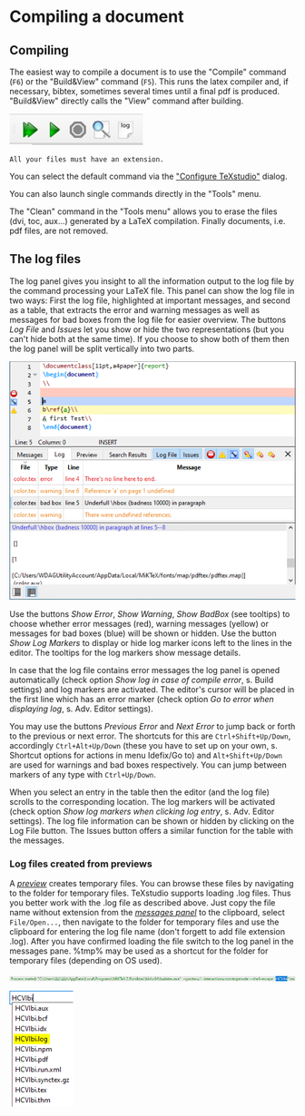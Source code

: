 # Compiling a document

## Compiling

The easiest way to compile a document is to use the \"Compile\" command (`F6`)
or the \"Build&View\" command (`F5`).
This runs the latex compiler and, if necessary, bibtex, sometimes several times until a final pdf is produced.
"Build&View" directly calls the "View" command after building.


![compile\_toolbar](images/compile_toolbar.png)

```{warning}
All your files must have an extension.
```

You can select the default command via the ["Configure TeXstudio"](configuration.md#configuring-the-build-system) dialog.

You can also launch single commands directly in the "Tools" menu.

The \"Clean\" command in the \"Tools menu\" allows you to erase
the files (dvi, toc, aux\...) generated by a LaTeX compilation. Finally documents, i.e. pdf files, are not removed.

## The log files

The log panel gives you insight to all the information output to the
log file by the command processing your LaTeX file. This panel can show
the log file in two ways: First the log file, highlighted at important
messages, and second as a table, that extracts the error and warning
messages as well as messages for bad boxes from the log file for easier
overview. The buttons *Log File* and *Issues* let you show or hide the
two representations (but you can\'t hide both at the same time). If you
choose to show both of them then the log panel will be split vertically
into two parts.

![Display of Error Log](images/errorlog.png)

Use the buttons *Show Error*, *Show Warning*, *Show BadBox* (see
tooltips) to choose whether error messages (red), warning messages
(yellow) or messages for bad boxes (blue) will be shown or hidden. Use
the button *Show Log Markers* to display or hide log marker icons left
to the lines in the editor. The tooltips for the log markers show
message details.

In case that the log file contains error messages the log panel is
opened automatically (check option *Show log in case of compile error*,
s. Build settings) and log markers are activated. The editor\'s cursor
will be placed in the first line which has an error marker (check option
*Go to error when displaying log*, s. Adv. Editor settings).

You may use the buttons *Previous Error* and *Next Error* to jump back
or forth to the previous or next error. The shortcuts for this are
`Ctrl+Shift+Up/Down`, accordingly `Ctrl+Alt+Up/Down` (these you have to set
up on your own, s. Shortcut options for actions in menu Idefix/Go to)
and `Alt+Shift+Up/Down` are used for warnings and bad boxes respectively.
You can jump between markers of any type with `Ctrl+Up/Down`.

When you select an entry in the table then the editor (and the log file)
scrolls to the corresponding location. The log markers will be activated
(check option *Show log markers when clicking log entry*, s. Adv. Editor
settings). The log file information can be shown or hidden by clicking
on the Log File button. The Issues button offers a similar function for
the table with the messages.

### Log files created from previews

A [*preview*](viewing.md#preview) creates temporary files. You can browse these files by navigating to the folder
for temporary files. TeXstudio supports loading .log files. Thus you better work with the .log file as described
above. Just copy the file name without extension from the [*messages panel*](getting_started.md#start-texstudio)
to the clipboard, select `File/Open...`, then navigate to the folder for temporary files and use the clipboard
for entering the log file name (don't forgett to add file extension .log). After you have confirmed loading the
file switch to the log panel in the messages pane. %tmp% may be used as a shortcut for the folder for temporary
files (depending on OS used).

![Message Preview process started](images/previewProcessStarted.png)

![Select temporary log file](images/SelectTempLogFile.png)
